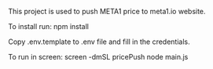 This project is used to push META1 price to meta1.io website.

To install run: npm install

Copy .env.template to .env file and fill in the credentials.

To run in screen:
screen -dmSL pricePush node main.js

